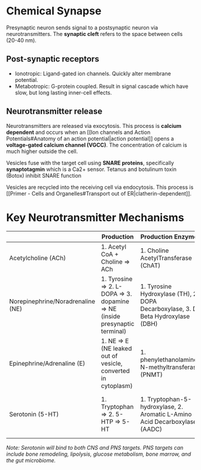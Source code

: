 # Chemical Synapse
Presynaptic neuron sends signal to a postsynaptic neuron via neurotransmitters. The **synaptic cleft** refers to the space between cells (20-40 nm).
## Post-synaptic receptors
- Ionotropic: Ligand-gated ion channels. Quickly alter membrane potential.
- Metabotropic: G-protein coupled. Result in signal cascade which have slow, but long lasting inner-cell effects.
## Neurotransmitter release
Neurotransmitters are released via exocytosis. This process is **calcium dependent** and occurs when an [[Ion channels and Action Potentials#Anatomy of an action potential|action potential]] opens a **voltage-gated calcium channel (VGCC)**. The concentration of calcium is much higher outside the cell.

Vesicles fuse with the target cell using **SNARE proteins**, specifically **synaptotagmin** which is a Ca2+ sensor. Tetanus and botulinum toxin (Botox) inhibit SNARE function

Vesicles are recycled into the receiving cell via endocytosis. This process is [[Primer - Cells and Organelles#Transport out of ER|clatherin-dependent]]. 
# Key Neurotransmitter Mechanisms
|                                   | Production                                                                  | Production Enzymes                                                                | Release                                              | Recycling/Degradation                                        |
| --------------------------------- | --------------------------------------------------------------------------- | --------------------------------------------------------------------------------- | ---------------------------------------------------- | ------------------------------------------------------------ |
| Acetylcholine (ACh)               | 1. Acetyl CoA + Choline => ACh                                               | 1. Choline AcetylTransferase (ChAT)                                               | ACh vesicle transporter (Ca2+ mediated)              | Acetylcholine Esterase (AchE)                                |
| Norepinephrine/Noradrenaline (NE) | 1. Tyrosine => 2. L-DOPA => 3. dopamine => NE (inside presynaptic terminal) | 1. Tyrosine Hydroxylase (TH), 2. DOPA Decarboxylase, 3. DA Beta Hydroxylase (DBH) | Monoamine vesicle transporter (VMAT) (Ca2+ mediated) | Monoamine oxidase (MAO), catechol-O-methyltransferase (COMT) |
| Epinephrine/Adrenaline (E)        | 1. NE => E  (NE leaked out of vesicle, converted in cytoplasm)              | 1. phenylethanolamine-N-methyltransferase (PNMT)                                  | Monoamine vesicle transporter (VMAT) (Ca2+ mediated) | Monoamine oxidase (MAO), catechol-O-methyltransferase (COMT) |
| Serotonin (5-HT)                  | 1. Tryptophan => 2. 5-HTP => 5-HT                                           | 1. Tryptophan-5-hydroxylase, 2. Aromatic L-Amino Acid Decarboxylase (AADC)        | Monoamine vesicle transporter (VMAT) (Ca2+ mediated) | Monoamine oxidase (MAO)                                      |

*Note: Serotonin will bind to both CNS and PNS targets. PNS targets can include bone remodeling, lipolysis, glucose metabolism, bone marrow, and the gut microbiome.*